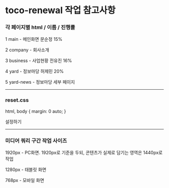 # toco-renewal 작업 참고사항


### 각 페이지별 html / 이름 / 진행률

1 main - 메인화면 문순정 15%

2 company - 회사소개

3 business - 사업현황 전유진 16%

4 yard - 정보마당 허제민 20%

5 yard-news - 정보마당 세부 페이지

---

### reset.css

html, body {
  margin: 0 auto;
}

설정하기

---

### 미디어 쿼리 구간 작업 사이즈

1920px - PC화면. 1920px로 기준을 두되, 콘텐츠가 실제로 담기는 영역은 1440px로 작업

1280px - 태블릿 화면

768px - 모바일 화면
